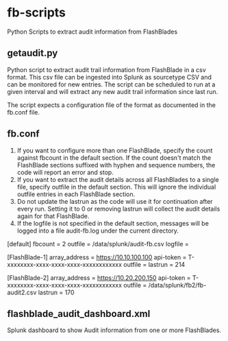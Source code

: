 # fb-scripts
Python Scripts to extract audit information from FlashBlades

## getaudit.py
Python script to extract audit trail information from FlashBlade in a csv format.
This csv file can be ingested into Splunk as sourcetype CSV and can be monitored for new entries.
The script can be scheduled to run at a given interval and will extract any new audit trail information since last run.

The script expects a configuration file of the format as documented in the fb.conf file.

## fb.conf
1) If you want to configure more than one FlashBlade, specify the count against fbcount in the default section.
   If the count doesn't match the FlashBlade sections suffixed with hyphen and sequence numbers, the code will report an error and stop.
2) If you want to extract the audit details across all FlashBlades to a single file, specify outfile in the default section.
   This will ignore the individual outfile entries in each FlashBlade section.
3) Do not update the lastrun as the code will use it for continuation after every run.
   Setting it to 0 or removing lastrun will collect the audit details again for that FlashBlade.
4) If the logfile is not specified in the default section, messages will be logged into a file
   audit-fb.log under the current directory.

[default]
fbcount = 2
outfile = /data/splunk/audit-fb.csv
logfile = <absolute-path-for-logfile>

[FlashBlade-1]
array_address = https://10.10.100.100
api-token = T-xxxxxxxx-xxxx-xxxx-xxxx-xxxxxxxxxxxx
outfile = <absolute-path-for-outfile>
lastrun = 214

[FlashBlade-2]
array_address = https://10.20.200.150
api-token = T-xxxxxxxx-xxxx-xxxx-xxxx-xxxxxxxxxxxx
outfile = /data/splunk/fb2/fb-audit2.csv
lastrun = 170

## flashblade_audit_dashboard.xml
Splunk dashboard to show Audit information from one or more FlashBlades.
